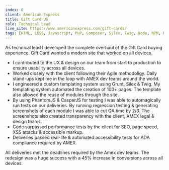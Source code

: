 ```yaml
---
index: 0
client: American Express
title: Gift Card US
role: Technical Lead
live_site: https://www.americanexpress.com/gift-cards/
tags: [HTML, LESS, Javascript, PHP, Composer, Silex, Twig, Node, NPM, Bower, PhantomJS, CasperJS, Grunt, JSHint, CSSlint]
---
```

As technical lead I developed the complete overhaul of the Gift Card buying experience. Gift Card wanted a modern site that worked on all devices.

* I contributed to the UX & design on our team from start to production to ensure usability across all devices.
* Worked closely with the client following their Agile methodoligy. Daily stand-ups kept me in the loop with AMEX dev teams around the world.
* I engineered a custom templating system using Grunt, Silex & Twig. My templating system automated the creation of 100+ pages. The template also allowed the reuse of modules through the site.
* By using PhantomJS & CasperJS for testing I was able to automagically run tests on our deliveries. By running regression testing & generating screenshots of each module I was able to cut QA time by 2/3. The screenshots also created transparency with the client, AMEX legal & design teams.
* Code surpassed performance tests by the client for SEO, page  speed, XSS attacks & accessible markup.
* Deliveries passed real-life & automated accessibility tests for ADA compliance required by AMEX.

All deliveries met the deadlines required by the Amex dev teams. The redesign was a huge success with a 45% increase in conversions across all devices.